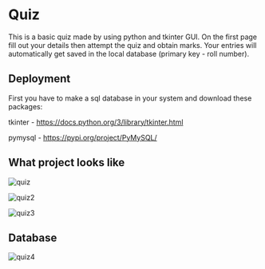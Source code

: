
# Quiz

This is a basic quiz made by using python and tkinter GUI.
On the first page fill out your details then attempt the quiz and obtain marks.
Your entries will automatically get saved in the local database (primary key - roll number).


## Deployment

First you have to make a sql database in your system and download these packages:

tkinter - https://docs.python.org/3/library/tkinter.html

pymysql - https://pypi.org/project/PyMySQL/

## What project looks like

![quiz](https://user-images.githubusercontent.com/100691826/169644645-455fdbfb-31a3-4a7a-ab17-c85e0ffcd25f.PNG)

![quiz2](https://user-images.githubusercontent.com/100691826/169644673-81254ffa-bc44-4615-a0d7-14851bb8e0ed.PNG)

![quiz3](https://user-images.githubusercontent.com/100691826/169644690-751ea330-6d48-492b-ace6-b0b6ab02ba89.PNG)


## Database

![quiz4](https://user-images.githubusercontent.com/100691826/169644848-fa1b3457-a997-4586-b887-637aea9ab6dc.PNG)

